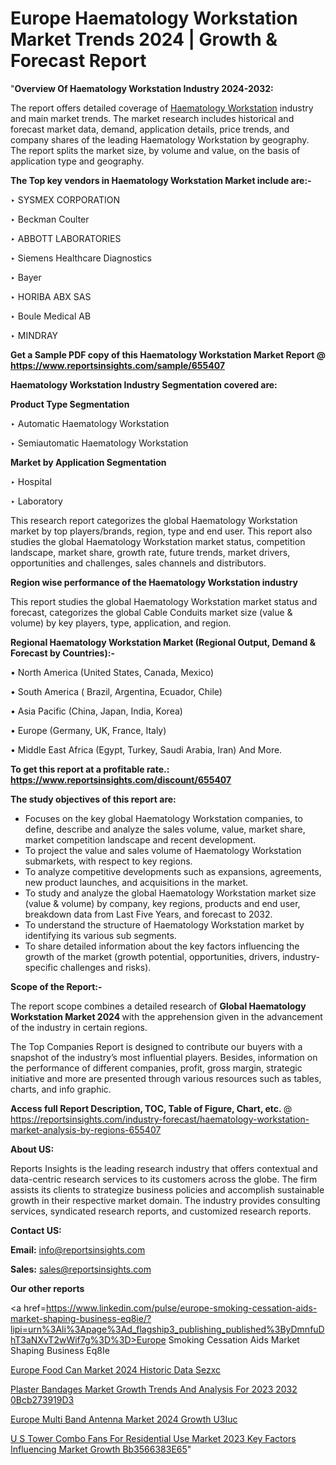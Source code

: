 # Europe Haematology Workstation Market Trends 2024 | Growth & Forecast Report

"<strong>Overview Of Haematology Workstation Industry 2024-2032:</strong>

The report offers detailed coverage of <a href=https://www.reportsinsights.com/sample/655407>Haematology Workstation</a> industry and main market trends. The market research includes historical and forecast market data, demand, application details, price trends, and company shares of the leading Haematology Workstation by geography. The report splits the market size, by volume and value, on the basis of application type and geography.

<strong>The Top key vendors in Haematology Workstation Market include are:- </strong>

‣ SYSMEX CORPORATION

‣ Beckman Coulter

‣ ABBOTT LABORATORIES

‣ Siemens Healthcare Diagnostics

‣ Bayer

‣ HORIBA ABX SAS

‣ Boule Medical AB

‣ MINDRAY

<strong>Get a Sample PDF copy of this Haematology Workstation Market Report </strong><strong>@ <a href=https://www.reportsinsights.com/sample/655407 style=color:#0000ff;>https://www.reportsinsights.com/sample/655407</a> </strong>

<strong>Haematology Workstation Industry Segmentation covered are:</strong>

<strong>Product Type Segmentation</strong>

‣ Automatic Haematology Workstation

‣ Semiautomatic Haematology Workstation

<strong>Market by Application Segmentation</strong>

‣ Hospital

‣ Laboratory

This research report categorizes the global Haematology Workstation market by top players/brands, region, type and end user. This report also studies the global Haematology Workstation market status, competition landscape, market share, growth rate, future trends, market drivers, opportunities and challenges, sales channels and distributors.

<strong>Region wise performance of the Haematology Workstation industry</strong><strong> </strong>

This report studies the global Haematology Workstation market status and forecast, categorizes the global Cable Conduits market size (value &amp; volume) by key players, type, application, and region. 

<strong>Regional Haematology Workstation Market (Regional Output, Demand &amp; Forecast by Countries):-</strong>

• North America (United States, Canada, Mexico)

• South America ( Brazil, Argentina, Ecuador, Chile)

• Asia Pacific (China, Japan, India, Korea)

• Europe (Germany, UK, France, Italy)

• Middle East Africa (Egypt, Turkey, Saudi Arabia, Iran) And More.

<strong>To get this report at a profitable rate.: <a href=https://www.reportsinsights.com/discount/655407 style=color:#0000ff;>https://www.reportsinsights.com/discount/655407</a></strong>

<strong>The study objectives of this report are:</strong>
<ul>
  <li>Focuses on the key global Haematology Workstation companies, to define, describe and analyze the sales volume, value, market share, market competition landscape and recent development.</li>
  <li>To project the value and sales volume of Haematology Workstation submarkets, with respect to key regions.</li>
  <li>To analyze competitive developments such as expansions, agreements, new product launches, and acquisitions in the market.</li>
  <li>To study and analyze the global Haematology Workstation market size (value &amp; volume) by company, key regions, products and end user, breakdown data from Last Five Years, and forecast to 2032.</li>
  <li>To understand the structure of Haematology Workstation market by identifying its various sub segments.</li>
  <li>To share detailed information about the key factors influencing the growth of the market (growth potential, opportunities, drivers, industry-specific challenges and risks).</li>
</ul>
<strong>Scope of the Report:-</strong><strong> </strong>

The report scope combines a detailed research of <strong>Global Haematology Workstation Market 2024 </strong>with the apprehension given in the advancement of the industry in certain regions.

The Top Companies Report is designed to contribute our buyers with a snapshot of the industry’s most influential players. Besides, information on the performance of different companies, profit, gross margin, strategic initiative and more are presented through various resources such as tables, charts, and info graphic.

<strong>Access full Report Description, TOC, Table of Figure, Chart, etc. </strong>@   <a href=https://reportsinsights.com/industry-forecast/haematology-workstation-market-analysis-by-regions-655407 style=color:#0000ff;>https://reportsinsights.com/industry-forecast/haematology-workstation-market-analysis-by-regions-655407</a>

<strong>About US:</strong>

Reports Insights is the leading research industry that offers contextual and data-centric research services to its customers across the globe. The firm assists its clients to strategize business policies and accomplish sustainable growth in their respective market domain. The industry provides consulting services, syndicated research reports, and customized research reports.

<strong>Contact US:</strong>

<p class=""""><b>Email:</b> <a href=mailto:info@reportsinsights.com>info@reportsinsights.com</a></p>
<p class=""""><b>Sales:</b> <a href=mailto:sales@reportsinsights.com>sales@reportsinsights.com</a></p>

<strong>Our other reports</strong>

<a href=https://www.linkedin.com/pulse/europe-smoking-cessation-aids-market-shaping-business-eq8ie/?lipi=urn%3Ali%3Apage%3Ad_flagship3_publishing_published%3ByDmnfuDhT3aNXvT2wWif7g%3D%3D>Europe Smoking Cessation Aids Market Shaping Business Eq8Ie</a>

<a href=https://www.linkedin.com/pulse/europe-food-can-market-2024-historic-data-sezxc/>Europe Food Can Market 2024 Historic Data Sezxc</a>

<a href=https://medium.com/@ruchikakadam73/plaster-bandages-market-growth-trends-and-analysis-for-2023-2032-0bcb273919d3>Plaster Bandages Market Growth Trends And Analysis For 2023 2032 0Bcb273919D3</a>

<a href=https://www.linkedin.com/pulse/europe-multi-band-antenna-market-2024-growth-u3iuc/>Europe Multi Band Antenna Market 2024 Growth U3Iuc</a>

<a href=https://medium.com/@reportsinsights.aj/u-s-tower-combo-fans-for-residential-use-market-2023-key-factors-influencing-market-growth-bb3566383e65>U S Tower Combo Fans For Residential Use Market 2023 Key Factors Influencing Market Growth Bb3566383E65</a>"
